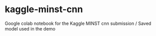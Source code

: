# kaggle-minst-cnn
Google colab notebook for the Kaggle MINST cnn submission / Saved model used in the demo
